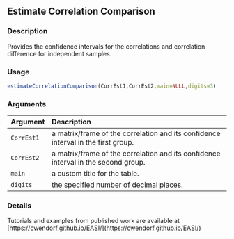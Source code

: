 ## Estimate Correlation Comparison

### Description

Provides the confidence intervals for the correlations and correlation difference for independent samples.

### Usage

```r
estimateCorrelationComparison(CorrEst1,CorrEst2,main=NULL,digits=3)
```

### Arguments

Argument | Description
:-- | :--
```CorrEst1``` | a matrix/frame of the correlation and its confidence interval in the first group.
```CorrEst2``` | a matrix/frame of the correlation and its confidence interval in the second group.
```main``` | a custom title for the table.
```digits``` | the specified number of decimal places.

### Details

Tutorials and examples from published work are available at [https://cwendorf.github.io/EASI/](https://cwendorf.github.io/EASI/) 
